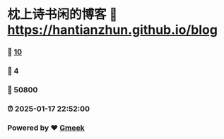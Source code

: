 # 枕上诗书闲的博客 :link: https://hantianzhun.github.io/blog 
### :page_facing_up: [10](https://hantianzhun.github.io/blog/tag.html) 
### :speech_balloon: 4 
### :hibiscus: 50800 
### :alarm_clock: 2025-01-17 22:52:00 
### Powered by :heart: [Gmeek](https://github.com/Meekdai/Gmeek)
